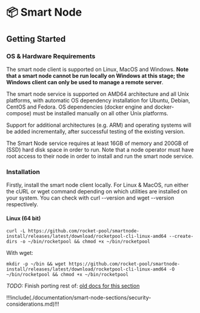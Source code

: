 # :package: Smart Node

## Getting Started

### OS & Hardware Requirements

The smart node client is supported on Linux, MacOS and Windows. **Note that a smart node cannot be run locally on Windows at this stage; the Windows client can only be used to manage a remote server**.

The smart node service is supported on AMD64 architecture and all Unix platforms, with automatic OS dependency installation for Ubuntu, Debian, CentOS and Fedora. OS dependencies (docker engine and docker-compose) must be installed manually on all other Unix platforms.

Support for additional architectures (e.g. ARM) and operating systems will be added incrementally, after successful testing of the existing version.

The Smart Node service requires at least 16GB of memory and 200GB of (SSD) hard disk space in order to run. Note that a node operator must have root access to their node in order to install and run the smart node service.

### Installation

Firstly, install the smart node client locally. For Linux & MacOS, run either the cURL or wget command depending on which utilities are installed on your system. You can check with curl --version and wget --version respectively.

#### Linux (64 bit)

<section-header :title="'With cURL:'" />

``` shell 
curl -L https://github.com/rocket-pool/smartnode-install/releases/latest/download/rocketpool-cli-linux-amd64 --create-dirs -o ~/bin/rocketpool && chmod +x ~/bin/rocketpool
```

With wget:
``` shell 
mkdir -p ~/bin && wget https://github.com/rocket-pool/smartnode-install/releases/latest/download/rocketpool-cli-linux-amd64 -O ~/bin/rocketpool && chmod +x ~/bin/rocketpool
```

*TODO:* Finish porting rest of: [old docs for this section](https://rocket-pool.readthedocs.io/en/latest/smart-node/introduction.html)

!!!include(./documentation/smart-node-sections/security-considerations.md)!!!